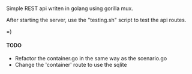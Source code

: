 # 

Simple REST api writen in golang using gorilla mux. 

After starting the server, use the "testing.sh" script to test the api routes.

=)

#### TODO
 - Refactor the container.go in the same way as the scenario.go
 - Change the 'container' route to use the sqlite